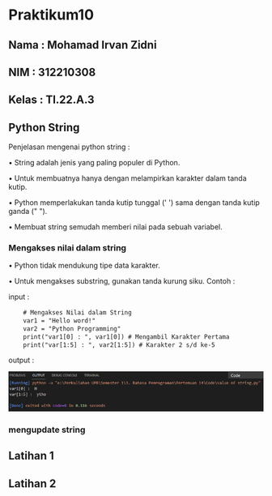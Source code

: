 # Praktikum10

## Nama : Mohamad Irvan Zidni

## NIM : 312210308

## Kelas : TI.22.A.3

## Python String
Penjelasan mengenai python string :

• String adalah jenis yang paling populer di Python.

• Untuk membuatnya hanya dengan melampirkan karakter dalam tanda kutip.

• Python memperlakukan tanda kutip tunggal (' ') sama dengan tanda kutip ganda (" ").

• Membuat string semudah memberi nilai pada sebuah variabel.

### Mengakses nilai dalam string

• Python tidak mendukung tipe data karakter.

• Untuk mengakses substring, gunakan tanda kurung siku.
Contoh :

input :

        # Mengakses Nilai dalam String
        var1 = "Hello word!"
        var2 = "Python Programming"
        print("var1[0] : ", var1[0]) # Mengambil Karakter Pertama
        print("var[1:5] : ", var2[1:5]) # Karakter 2 s/d ke-5

output :

![Foto](Picture/Contoh%201.png)

### mengupdate string

## Latihan 1

## Latihan 2